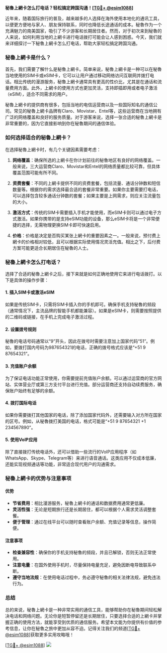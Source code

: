 **秘魯上網卡怎么打电话？轻松搞定跨国沟通！[[TG💪+ @esim1088](https://t.me/s/esim1088)]**

近年来，随着国际旅行的普及，越来越多的人选择在海外使用本地化的通讯工具，以便更方便地与家人、朋友保持联系，同时也降低长途通话的成本。秘魯作为一个充满魅力的南美国家，吸引了不少游客和长期居住者。然而，对于初次来到秘魯的人来说，如何利用当地的上網卡进行电话拨打可能会让人感到困惑。今天，我们就来详细探讨一下秘魯上網卡怎么打电话，帮助大家轻松搞定跨国沟通。

### 秘魯上網卡是什么？

首先，我们需要了解什么是秘魯上網卡。简单来说，秘魯上網卡是一种可以在秘魯当地使用的SIM卡或eSIM卡，它可以让用户通过移动网络访问互联网并拨打电话。相比传统的漫游服务，秘魯上網卡通常具有更高的性价比，尤其是在通话和流量费用方面。此外，上網卡的使用方式也更加灵活，支持即插即用或者电子激活（eSIM），适合不同需求的用户。

秘魯上網卡的提供商有很多，包括当地的电信运营商以及一些国际知名的通信公司。常见的秘魯上網卡品牌有Claro、Movistar、Entel等，这些运营商在当地拥有广泛的网络覆盖和良好的服务质量。对于游客来说，选择一张合适的秘魯上網卡是非常重要的，因为它直接影响到你在秘魯期间的通信体验。

### 如何选择适合的秘魯上網卡？

在选择秘魯上網卡时，有几个关键因素需要考虑：

1. **网络覆盖**：确保所选的上網卡在你计划前往的秘魯地区有良好的网络覆盖。一般来说，三大运营商Claro、Movistar和Entel的网络质量都比较可靠，但具体覆盖范围可能有所不同。
   
2. **资费套餐**：不同的上網卡提供不同的资费套餐，包括流量、通话分钟数和短信数量等。根据你的需求选择最合适的套餐非常重要。如果你主要需要打电话，可以选择包含较多通话分钟数的套餐；如果主要是上网需求，则应关注流量包的大小。

3. **激活方式**：传统的SIM卡需要插入手机才能使用，而eSIM卡则可以通过电子方式激活。如果你携带的是支持eSIM功能的设备，那么eSIM卡将是一个非常便捷的选择，无需物理更换SIM卡即可快速启用。

4. **价格**：价格是决定是否购买某张上網卡的重要因素之一。一般来说，预付费上網卡的价格相对较低，且可以根据实际使用情况灵活充值。相比之下，后付费方案可能更适合长期居住在秘魯的人士。

### 秘魯上網卡怎么打电话？

选择了合适的秘魯上網卡之后，接下来就是如何正确地使用它来进行电话拨打。以下是具体的操作步骤：

#### 1. 插入SIM卡或激活eSIM

如果是传统SIM卡，只需将SIM卡插入你的手机即可。确保手机支持秘魯的频段（通常情况下，主流品牌的智能手机都能兼容）。如果是eSIM卡，则需要按照提供的二维码或链接，在手机上完成电子激活过程。

#### 2. 设置拨号规则

秘魯的电话号码通常以“9”开头，因此在拨号时需要注意加上国家代码“51”。例如，要拨打国内号码为987654321的电话，正确的拨号格式应该是“+51 9 87654321”。

#### 3. 充值账户余额

为了保证电话功能正常使用，你需要提前充值账户余额。可以通过运营商的官方网站、实体营业厅或第三方支付平台进行充值。部分运营商还支持自动续费服务，确保账户始终有足够的余额。

#### 4. 拨打国际电话

如果你需要拨打其他国家的电话，除了添加国家代码外，还需要输入对方所在国家的区号。例如，从秘魯拨打美国的电话，格式可能是“+51 9 87654321 +1 234567890”。

#### 5. 使用VoIP应用

除了直接拨打传统电话外，还可以借助一些流行的VoIP应用程序（如WhatsApp、Skype、Telegram等）来进行语音通话。这类应用不仅成本低廉，还能实现视频通话等功能，非常适合现代用户的沟通需求。

### 秘魯上網卡的优势与注意事项

#### 优势

- **节省费用**：相比漫游服务，秘魯上網卡的通话和数据费用通常更低廉。
- **灵活性强**：无论是短期旅行还是长期居住，都可以根据个人需求灵活调整套餐。
- **便于管理**：通过在线平台可以随时查看账户余额、充值记录等信息，操作简便。

#### 注意事项

- **检查兼容性**：确保你的手机支持秘魯的频段，并且已解锁，否则无法正常使用。
- **注意电量**：在国外使用手机时，尽量保持电量充足，避免因断电导致联系中断。
- **遵守当地法规**：在使用电话过程中，务必遵守秘魯的相关法律法规，避免违法行为。

### 总结

总的来说，秘魯上網卡是一种非常实用的通信工具，能够帮助你在秘魯期间轻松解决电话和网络问题。无论你是短暂停留还是长期居住，只要选择合适的上網卡并掌握正确的使用方法，就能享受到优质的通信服务。希望本文能为你提供有价值的参考信息，让你在秘魯之旅中更加从容不迫。记得关注我们的频道[[TG💪+ @esim1088](https://t.me/s/esim1088)]获取更多实用攻略哦！

[[TG💪+ @esim1088](https://t.me/s/esim1088)] ![](https://i.postimg.cc/4NQfJmqS/Snipaste-2025-05-13-00-14-12.png)